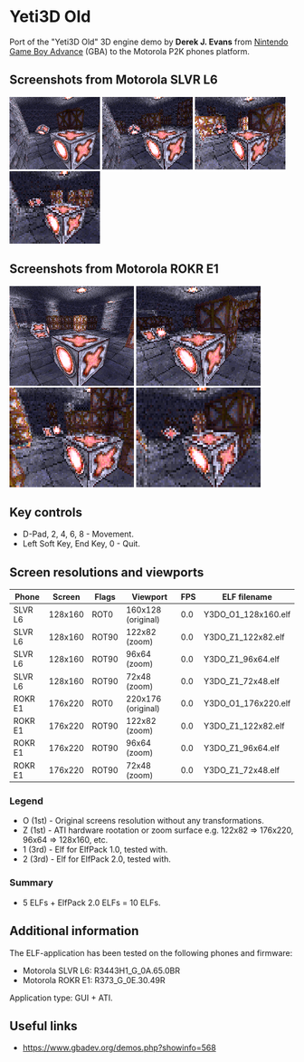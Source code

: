 Yeti3D Old
==========

Port of the "Yeti3D Old" 3D engine demo by **Derek J. Evans** from [Nintendo Game Boy Advance](https://en.wikipedia.org/wiki/Game_Boy_Advance) (GBA) to the Motorola P2K phones platform.

## Screenshots from Motorola SLVR L6

![Screenshot of Yeti3D Old from Motorola L6 1](../images/Screenshot_Yeti3D_Old_L6_1.png) ![Screenshot of Yeti3D Old from Motorola L6 2](../images/Screenshot_Yeti3D_Old_L6_2.png) ![Screenshot of Yeti3D Old from Motorola L6 3](../images/Screenshot_Yeti3D_Old_L6_3.png) ![Screenshot of Yeti3D Old from Motorola L6 4](../images/Screenshot_Yeti3D_Old_L6_4.png)

## Screenshots from Motorola ROKR E1

![Screenshot of Yeti3D Old from Motorola E1 1](../images/Screenshot_Yeti3D_Old_E1_1.png) ![Screenshot of Yeti3D Old from Motorola E1 2](../images/Screenshot_Yeti3D_Old_E1_2.png) ![Screenshot of Yeti3D Old from Motorola E1 3](../images/Screenshot_Yeti3D_Old_E1_3.png) ![Screenshot of Yeti3D Old from Motorola E1 4](../images/Screenshot_Yeti3D_Old_E1_4.png)

## Key controls

* D-Pad, 2, 4, 6, 8 - Movement.
* Left Soft Key, End Key, 0 - Quit.

## Screen resolutions and viewports

| Phone   | Screen  | Flags | Viewport           | FPS  | ELF filename        |
| ---     | ---     | ---   | ---                | ---  |---                  |
| SLVR L6 | 128x160 | ROT0  | 160x128 (original) | 0.0  | Y3DO_O1_128x160.elf |
| SLVR L6 | 128x160 | ROT90 | 122x82 (zoom)      | 0.0  | Y3DO_Z1_122x82.elf  |
| SLVR L6 | 128x160 | ROT90 | 96x64 (zoom)       | 0.0  | Y3DO_Z1_96x64.elf   |
| SLVR L6 | 128x160 | ROT90 | 72x48 (zoom)       | 0.0  | Y3DO_Z1_72x48.elf   |
| ROKR E1 | 176x220 | ROT0  | 220x176 (original) | 0.0  | Y3DO_O1_176x220.elf |
| ROKR E1 | 176x220 | ROT90 | 122x82 (zoom)      | 0.0  | Y3DO_Z1_122x82.elf  |
| ROKR E1 | 176x220 | ROT90 | 96x64 (zoom)       | 0.0  | Y3DO_Z1_96x64.elf   |
| ROKR E1 | 176x220 | ROT90 | 72x48 (zoom)       | 0.0  | Y3DO_Z1_72x48.elf   |

### Legend

* O (1st) - Original screens resolution without any transformations.
* Z (1st) - ATI hardware rootation or zoom surface e.g. 122x82 => 176x220, 96x64 => 128x160, etc.
* 1 (3rd) - Elf for ElfPack 1.0, tested with.
* 2 (3rd) - Elf for ElfPack 2.0, tested with.

### Summary

* 5 ELFs + ElfPack 2.0 ELFs = 10 ELFs.

## Additional information

The ELF-application has been tested on the following phones and firmware:

* Motorola SLVR L6: R3443H1_G_0A.65.0BR
* Motorola ROKR E1: R373_G_0E.30.49R

Application type: GUI + ATI.

## Useful links

* https://www.gbadev.org/demos.php?showinfo=568
